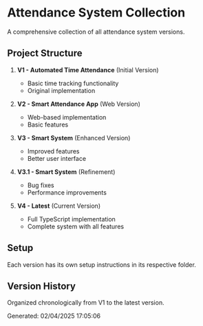 # Attendance System Collection
A comprehensive collection of all attendance system versions.

## Project Structure

1. **V1 - Automated Time Attendance** (Initial Version)
   - Basic time tracking functionality
   - Original implementation

2. **V2 - Smart Attendance App** (Web Version)
   - Web-based implementation
   - Basic features

3. **V3 - Smart System** (Enhanced Version)
   - Improved features
   - Better user interface

4. **V3.1 - Smart System** (Refinement)
   - Bug fixes
   - Performance improvements

5. **V4 - Latest** (Current Version)
   - Full TypeScript implementation
   - Complete system with all features

## Setup
Each version has its own setup instructions in its respective folder.

## Version History
Organized chronologically from V1 to the latest version.

Generated: 02/04/2025 17:05:06
